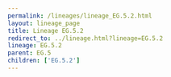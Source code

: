 ```yaml
---
permalink: /lineages/lineage_EG.5.2.html
layout: lineage_page
title: Lineage EG.5.2
redirect_to: ../lineage.html?lineage=EG.5.2
lineage: EG.5.2
parent: EG.5
children: ['EG.5.2']
---
```


